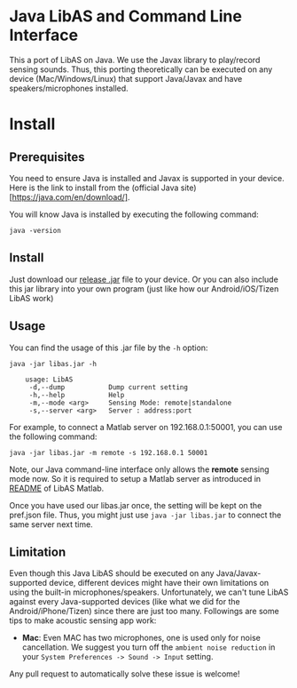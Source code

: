 # Java LibAS and Command Line Interface
This a port of LibAS on Java. We use the Javax library to play/record sensing sounds.
Thus, this porting theoretically can be executed on any device (Mac/Windows/Linux) that support Java/Javax and have speakers/microphones installed.

# Install

## Prerequisites
You need to ensure Java is installed and Javax is supported in your device.
Here is the link to install from the (official Java site)[https://java.com/en/download/].

You will know Java is installed by executing the following command:
```
java -version
```

## Install
Just download our [release .jar](release) file to your device. Or you can also include this jar library into your own program (just like how our Android/iOS/Tizen LibAS work)

## Usage
You can find the usage of this .jar file by the ```-h``` option:
```
java -jar libas.jar -h

    usage: LibAS
     -d,--dump           Dump current setting
     -h,--help           Help
     -m,--mode <arg>     Sensing Mode: remote|standalone
     -s,--server <arg>   Server : address:port
```

For example, to connect a Matlab server on 192.168.0.1:50001, you can use the following command:
```
java -jar libas.jar -m remote -s 192.168.0.1 50001
```

Note, our Java command-line interface only allows the **remote** sensing mode now.
So it is required to setup a Matlab server as introduced in [README](/LibAcousticSensing/Matlab) of LibAS Matlab.

Once you have used our libas.jar once, the setting will be kept on the pref.json file. Thus, you might just use ```java -jar libas.jar``` to connect the same server next time.

## Limitation
Even though this Java LibAS should be executed on any Java/Javax-supported device,
different devices might have their own limitations on using the built-in microphones/speakers.
Unfortunately, we can't tune LibAS against every Java-supported devices (like what we did for the Android/iPhone/Tizen) since there are just too many.
Followings are some tips to make acoustic sensing app work:
- **Mac**: Even MAC has two microphones, one is used only for noise cancellation. We suggest you turn off the ``ambient noise reduction`` in your ``System Preferences -> Sound -> Input`` setting.

Any pull request to automatically solve these issue is welcome!

